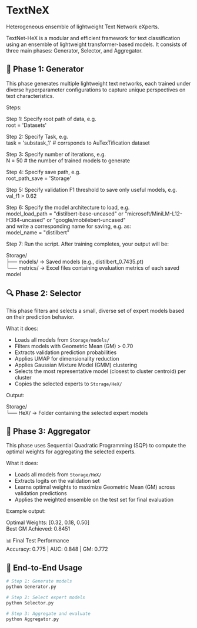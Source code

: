 # TextNeX

Heterogeneous ensemble of lightweight Text Network eXperts.

TextNet-HeX is a modular and efficient framework for text classification using an ensemble of lightweight transformer-based models. It consists of three main phases: Generator, Selector, and Aggregator.

## 🔧 Phase 1: Generator

This phase generates multiple lightweight text networks, each trained under diverse hyperparameter configurations to capture unique perspectives on text characteristics.

Steps:

Step 1: Specify root path of data, e.g.  
root = 'Datasets'

Step 2: Specify Task, e.g.  
task = 'substask_1' # corrsponds to AuTexTification dataset

Step 3: Specify number of iterations, e.g.  
N = 50  # the number of trained models to generate

Step 4: Specify save path, e.g.  
root_path_save = 'Storage'

Step 5: Specify validation F1 threshold to save only useful models, e.g.  
val_f1 > 0.62

Step 6: Specify the model architecture to load, e.g.  
model_load_path = "distilbert-base-uncased" or "microsoft/MiniLM-L12-H384-uncased" or "google/mobilebert-uncased"  
and write a corresponding name for saving, e.g. as:  
model_name = "distilbert"

Step 7: Run the script. After training completes, your output will be:

Storage/  
├── models/    → Saved models (e.g., distilbert_0.7435.pt)  
└── metrics/   → Excel files containing evaluation metrics of each saved model

## 🔍 Phase 2: Selector

This phase filters and selects a small, diverse set of expert models based on their prediction behavior.

What it does:

- Loads all models from `Storage/models/`
- Filters models with Geometric Mean (GM) > 0.70
- Extracts validation prediction probabilities
- Applies UMAP for dimensionality reduction
- Applies Gaussian Mixture Model (GMM) clustering
- Selects the most representative model (closest to cluster centroid) per cluster
- Copies the selected experts to `Storage/HeX/`

Output:

Storage/  
└── HeX/   → Folder containing the selected expert models

## 🤝 Phase 3: Aggregator

This phase uses Sequential Quadratic Programming (SQP) to compute the optimal weights for aggregating the selected experts.

What it does:

- Loads all models from `Storage/HeX/`
- Extracts logits on the validation set
- Learns optimal weights to maximize Geometric Mean (GM) across validation predictions
- Applies the weighted ensemble on the test set for final evaluation

Example output:

Optimal Weights: [0.32, 0.18, 0.50]  
Best GM Achieved: 0.8451

📊 Final Test Performance  
Accuracy: 0.775 | AUC: 0.848 | GM: 0.772

## 🚀 End-to-End Usage

```bash
# Step 1: Generate models
python Generator.py

# Step 2: Select expert models
python Selector.py

# Step 3: Aggregate and evaluate
python Aggregator.py
